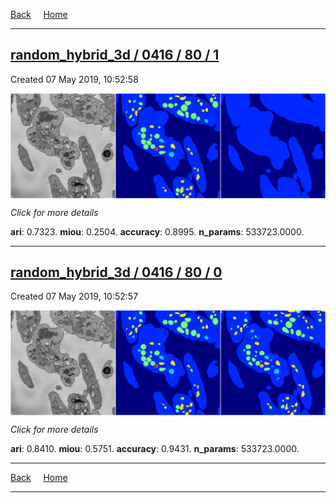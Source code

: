 
[Back](..)&nbsp;&nbsp;&nbsp;&nbsp;&nbsp;[Home](https://leapmanlab.github.io/snapshots)

---

<div class="summary"><a href="1"><h2>random_hybrid_3d / 0416 / 80 / 1</h2></a><p>Created 07 May 2019, 10:52:58
</p><a href="1"><img src="1/media/summary.png" align="center"></a><p>
<i>Click for more details</i>
</p></div>

**ari**: 0.7323. **miou**: 0.2504. **accuracy**: 0.8995. **n_params**: 533723.0000. 

---

<div class="summary"><a href="0"><h2>random_hybrid_3d / 0416 / 80 / 0</h2></a><p>Created 07 May 2019, 10:52:57
</p><a href="0"><img src="0/media/summary.png" align="center"></a><p>
<i>Click for more details</i>
</p></div>

**ari**: 0.8410. **miou**: 0.5751. **accuracy**: 0.9431. **n_params**: 533723.0000. 

---

[Back](..)&nbsp;&nbsp;&nbsp;&nbsp;&nbsp;[Home](https://leapmanlab.github.io/snapshots)

---